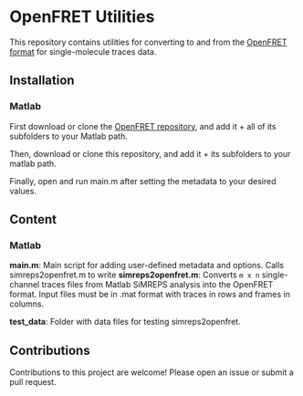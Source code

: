# OpenFRET Utilities
This repository contains utilities for converting to and from the [OpenFRET format](https://github.com/simol-lab/OpenFRET) for single-molecule traces data.

## Installation
### Matlab
First download or clone the [OpenFRET repository](https://github.com/simol-lab/OpenFRET), and add it + all of its subfolders to your Matlab path.

Then, download or clone this repository, and add it + its subfolders to your matlab path.

Finally, open and run main.m after setting the metadata to your desired values.

## Content
### Matlab
**main.m**: Main script for adding user-defined metadata and options. Calls simreps2openfret.m to write 
**simreps2openfret.m**: Converts `m x n` single-channel traces files from Matlab SiMREPS analysis into the OpenFRET format.  Input files must be in .mat format with traces in rows and frames in columns.

**test_data**: Folder with data files for testing simreps2openfret.

## Contributions
Contributions to this project are welcome! Please open an issue or submit a pull request.
